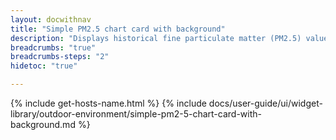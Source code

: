 ```yaml
---
layout: docwithnav
title: "Simple PM2.5 chart card with background"
description: "Displays historical fine particulate matter (PM2.5) values as a simplified chart with background. Optionally may display the corresponding latest PM2.5 value."
breadcrumbs: "true"
breadcrumbs-steps: "2"
hidetoc: "true"

---
```

{% include get-hosts-name.html %}
{% include docs/user-guide/ui/widget-library/outdoor-environment/simple-pm2-5-chart-card-with-background.md %}
